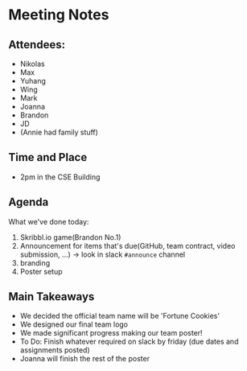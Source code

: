 # Meeting Notes
## Attendees:
- Nikolas 
- Max 
- Yuhang 
- Wing 
- Mark 
- Joanna 
- Brandon 
- JD
- (Annie had family stuff)

## Time and Place
- 2pm in the CSE Building

## Agenda
What we've done today:
1. Skribbl.io game(Brandon No.1)
2. Announcement for items that's due(GitHub, team contract, video submission, ...) -> look in slack `#announce` channel
3. branding
4. Poster setup 

## Main Takeaways 
- We decided the official team name will be 'Fortune Cookies'
- We designed our final team logo
- We made significant progress making our team poster!
- To Do: Finish whatever required on slack by friday (due dates and assignments posted)
- Joanna will finish the rest of the poster
